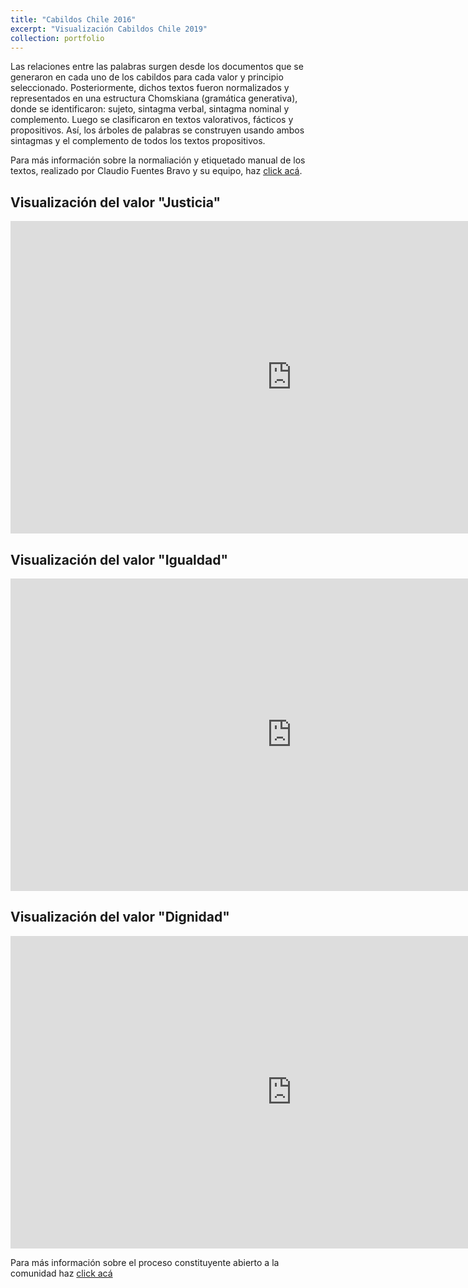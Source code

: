 ```yaml
---
title: "Cabildos Chile 2016"
excerpt: "Visualización Cabildos Chile 2019"
collection: portfolio
---
```



Las relaciones entre las palabras surgen desde los documentos que se generaron en cada uno de los cabildos para cada valor y principio seleccionado. Posteriormente, dichos textos fueron normalizados y representados en una estructura Chomskiana (gramática generativa), donde se identificaron: sujeto, sintagma verbal, sintagma nominal y complemento. Luego se clasificaron en textos valorativos, fácticos y propositivos. Así, los árboles de palabras se construyen usando ambos sintagmas y el complemento de todos los textos propositivos. 

Para más información sobre la normaliación y etiquetado manual de los textos, realizado por Claudio Fuentes Bravo y su equipo, haz <a href="https://www.researchgate.net/publication/319016008_200K_Crowdsourced_Political_Arguments_for_a_New_Chilean_Constitution" target="_blank">click acá</a>.




Visualización del valor "Justicia"
--------

<iframe width="900" height="500" src="https://crcandia.github.io/crcandiav/files/Justicia_valores.html" frameborder="0" allowfullscreen></iframe>

Visualización del valor "Igualdad"
--------

<iframe width="900" height="500" src="https://crcandia.github.io/crcandiav/files/igualdad_valores.html" frameborder="0" allowfullscreen></iframe>

Visualización del valor "Dignidad"
--------

<iframe width="900" height="500" src="https://crcandia.github.io/crcandiav/files/dignidad_valores.html" frameborder="0" allowfullscreen></iframe>



Para más información sobre el proceso constituyente abierto a la comunidad haz  <a href="https://www.unaconstitucionparachile.cl/memoria_proceso_constituyente.pdf" target="_blank">click acá</a>



